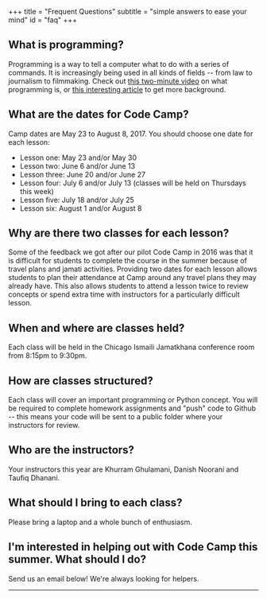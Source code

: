 +++
title = "Frequent Questions"
subtitle = "simple answers to ease your mind"
id = "faq"
+++

## What is programming?

Programming is a way to tell a computer what to do with a series of commands. It is increasingly being used in all kinds of fields -- from law to journalism to filmmaking. Check out [this two-minute video](https://www.youtube.com/watch?time_continue=6&v=FCMxA3m_Imc) on what programming is, or [this interesting article](https://www.bloomberg.com/graphics/2015-paul-ford-what-is-code/) to get more background.

## What are the dates for Code Camp?

Camp dates are May 23 to August 8, 2017. You should choose one date for each lesson:

* Lesson one: May 23 and/or May 30
* Lesson two: June 6 and/or June 13
* Lesson three: June 20 and/or June 27
* Lesson four: July 6 and/or July 13 (classes will be held on Thursdays this week)
* Lesson five: July 18 and/or July 25
* Lesson six: August 1 and/or August 8

## Why are there two classes for each lesson?

Some of the feedback we got after our pilot Code Camp in 2016 was that it is difficult for students to complete the course in the summer because of travel plans and jamati activities. Providing two dates for each lesson allows students to plan their attendance at Camp around any travel plans they may already have. This also allows students to attend a lesson twice to review concepts or spend extra time with instructors for a particularly difficult lesson. 

## When and where are classes held?

Each class will be held in the Chicago Ismaili Jamatkhana conference room from 8:15pm to 9:30pm. 

## How are classes structured?

Each class will cover an important programming or Python concept. You will be required to complete homework assignments and "push" code to Github -- this means your code will be sent to a public folder where your instructors for review.

## Who are the instructors?

Your instructors this year are Khurram Ghulamani, Danish Noorani and Taufiq Dhanani.

## What should I bring to each class?

Please bring a laptop and a whole bunch of enthusiasm.

## I'm interested in helping out with Code Camp this summer. What should I do?

Send us an email below! We're always looking for helpers.

---
